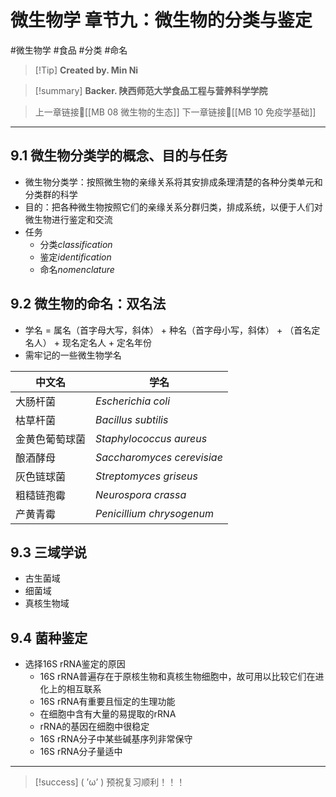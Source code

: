 # 微生物学 章节九：微生物的分类与鉴定
#微生物学 #食品 #分类 #命名


> [!Tip] **Created by. Min Ni**

> [!summary] **Backer. 陕西师范大学食品工程与营养科学学院**

> 上一章链接🔗[[MB 08 微生物的生态]]
> 下一章链接🔗[[MB 10 免疫学基础]]

---
## 9.1 微生物分类学的概念、目的与任务
- 微生物分类学：按照微生物的亲缘关系将其安排成条理清楚的各种分类单元和分类群的科学
- 目的：把各种微生物按照它们的亲缘关系分群归类，排成系统，以便于人们对微生物进行鉴定和交流
- 任务
	- 分类*classification*
	- 鉴定*identification*
	- 命名*nomenclature*
## 9.2 微生物的命名：双名法
- 学名 = 属名（首字母大写，斜体） + 种名（首字母小写，斜体） + （首名定名人） + 现名定名人 + 定名年份
- 需牢记的一些微生物学名

| 中文名     | 学名                         |
| ------- | -------------------------- |
| 大肠杆菌    | *Escherichia coli*         |
| 枯草杆菌    | *Bacillus subtilis*        |
| 金黄色葡萄球菌 | *Staphylococcus aureus*    |
| 酿酒酵母    | *Saccharomyces cerevisiae* |
| 灰色链球菌   | *Streptomyces griseus*     |
| 粗糙链孢霉   | *Neurospora crassa*        |
| 产黄青霉    | *Penicillium chrysogenum*  |
## 9.3 三域学说
- 古生菌域
- 细菌域
- 真核生物域
## 9.4 菌种鉴定
- 选择16S rRNA鉴定的原因
	- 16S rRNA普遍存在于原核生物和真核生物细胞中，故可用以比较它们在进化上的相互联系
	- 16S rRNA有重要且恒定的生理功能
	- 在细胞中含有大量的易提取的rRNA
	- rRNA的基因在细胞中很稳定
	- 16S rRNA分子中某些碱基序列非常保守
	- 16S rRNA分子量适中

---
> [!success] ( ’ω’ ) 预祝复习顺利！！！       


